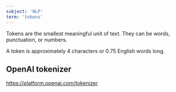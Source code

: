 ```yaml
---
subject: 'NLP'
term: 'tokens'
---
```


Tokens are the smallest meaningful unit of text. They can be words, punctuation, or numbers.

A token is approximately 4 characters or 0.75 English words long.

## OpenAI tokenizer

https://platform.openai.com/tokenizer